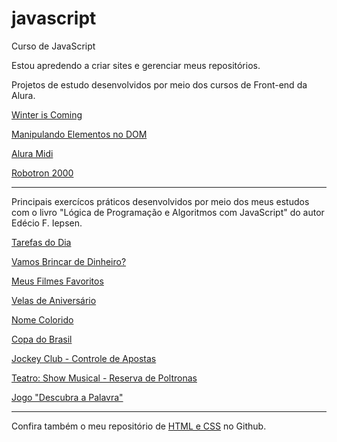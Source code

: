 # javascript
 Curso de JavaScript

 Estou apredendo a criar sites e gerenciar meus repositórios.

 Projetos de estudo desenvolvidos por meio dos cursos de Front-end da Alura.

 <a href="https://matheus-pombeiro.github.io/javascript/winter-is-coming/index.html">Winter is Coming</a>

 <a href="https://matheus-pombeiro.github.io/javascript/manipulando-elementos-dom/index.html">Manipulando Elementos no DOM</a>

 <a href="https://matheus-pombeiro.github.io/javascript/alura-midi/index.html">Alura Midi</a>

 <a href="https://matheus-pombeiro.github.io/javascript/robotron-2000/index.html">Robotron 2000</a>

 <hr>

 <p>Principais exercícos práticos desenvolvidos por meio dos meus estudos com o livro "Lógica de Programação e Algoritmos com JavaScript" do autor Edécio F. Iepsen.</p>

 <a href="https://matheus-pombeiro.github.io/javascript/livrojs/cap10/ex10-1/index.html">Tarefas do Dia</a>

 <a href="https://matheus-pombeiro.github.io/javascript/livrojs/cap10/ex10-2/index.html">Vamos Brincar de Dinheiro?</a>

 <a href="https://matheus-pombeiro.github.io/javascript/livrojs/cap10/ex10-3/index.html">Meus Filmes Favoritos</a>

 <a href="https://matheus-pombeiro.github.io/javascript/livrojs/cap10/ex10-4/index.html">Velas de Aniversário</a>

 <a href="https://matheus-pombeiro.github.io/javascript/livrojs/cap10/ex10-5/index.html">Nome Colorido</a>

 <a href="https://matheus-pombeiro.github.io/javascript/livrojs/cap10/ex10-6/index.html">Copa do Brasil</a>

 <a href="https://matheus-pombeiro.github.io/javascript/livrojs/cap11/ex11-1/index.html">Jockey Club - Controle de Apostas</a>

 <a href="https://matheus-pombeiro.github.io/javascript/livrojs/cap11/ex11-2/index.html">Teatro: Show Musical - Reserva de Poltronas</a>

 <a href="https://matheus-pombeiro.github.io/javascript/livrojs/cap11/ex11-3/index.html">Jogo "Descubra a Palavra"</a>

 <hr>

 <p>Confira também o meu repositório de <a href="https://matheus-pombeiro.github.io/html-css">HTML e CSS</a> no Github.</p>